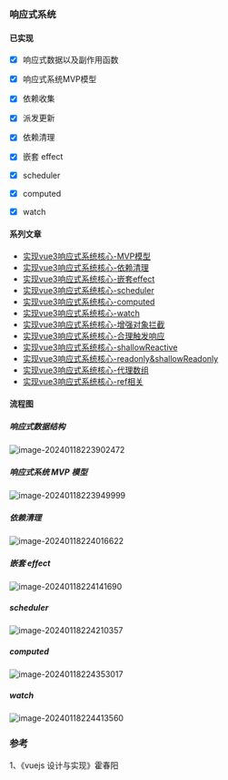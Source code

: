 ### 响应式系统

#### 已实现

- [x] 响应式数据以及副作用函数
- [x] 响应式系统MVP模型
- [x] 依赖收集
- [x] 派发更新
- [x] 依赖清理
- [x] 嵌套 effect
- [x] scheduler
- [x] computed
- [x] watch



#### 系列文章

- [实现vue3响应式系统核心-MVP模型](./实现vue3响应式系统核心-MVP模型.md)
- [实现vue3响应式系统核心-依赖清理](./实现vue3响应式系统核心-依赖清理.md)
- [实现vue3响应式系统核心-嵌套effect](./实现vue3响应式系统核心-嵌套effect.md)
- [实现vue3响应式系统核心-scheduler](./实现vue3响应式系统核心-scheduler.md)
- [实现vue3响应式系统核心-computed](./实现vue3响应式系统核心-computed.md)
- [实现vue3响应式系统核心-watch](./实现vue3响应式系统核心-watch.md)
- [实现vue3响应式系统核心-增强对象拦截](./实现vue3响应式系统核心-增强对象拦截.md)
- [实现vue3响应式系统核心-合理触发响应](./实现vue3响应式系统核心-合理触发响应.md)
- [实现vue3响应式系统核心-shallowReactive](./实现vue3响应式系统核心-shallowReactive.md)
- [实现vue3响应式系统核心-readonly&shallowReadonly](./实现vue3响应式系统核心-readonly&shallowReadonly.md)
- [实现vue3响应式系统核心-代理数组](./实现vue3响应式系统核心-代理数组.md)
- [实现vue3响应式系统核心-ref相关](./实现vue3响应式系统核心-ref相关.md)

#### 流程图

##### 响应式数据结构

![image-20240118223902472](https://qn.huat.xyz/mac/202401182239504.png)





##### 响应式系统 MVP 模型

![image-20240118223949999](https://qn.huat.xyz/mac/202401182239017.png)



##### 依赖清理

![image-20240118224016622](https://qn.huat.xyz/mac/202401182240651.png)

##### 嵌套 effect

![image-20240118224141690](https://qn.huat.xyz/mac/202401182241712.png)

##### scheduler

![image-20240118224210357](https://qn.huat.xyz/mac/202401182242379.png)

##### computed

![image-20240118224353017](https://qn.huat.xyz/mac/202401182243042.png)



##### watch

![image-20240118224413560](https://qn.huat.xyz/mac/202401182244587.png)





### 参考

1、《vuejs 设计与实现》霍春阳